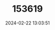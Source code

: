 ---
title: "153619"
category: "Cherax dispar"
draft: false
date: 2024-02-22 13:03:51
languages:
  English: ["Slender Yabby"]
---